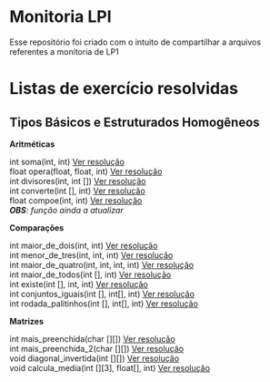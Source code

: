 **Monitoria LPI**
=============

Esse repositório foi criado com o intuito de compartilhar a arquivos referentes a monitoria de LP1

**Listas de exercício resolvidas**
==============================

Tipos Básicos e Estruturados Homogêneos
---------------------------------------
  
**Aritméticas**  
  
int soma(int, int) [Ver resolução](https://github.com/kevinoliveira/Monitoria_LPI/blob/master/resolucoes/Lista%20de%20Exerc%C3%ADcios%20-%20Tipos%20B%C3%A1sicos%20e%20Estruturados%20Homog%C3%AAneos/ARITMETICAS/soma.c)  
float opera(float, float, int) [Ver resolução](https://github.com/kevinoliveira/Monitoria_LPI/blob/master/resolucoes/Lista%20de%20Exerc%C3%ADcios%20-%20Tipos%20B%C3%A1sicos%20e%20Estruturados%20Homog%C3%AAneos/ARITMETICAS/opera.c)  
int divisores(int, int []) [Ver resolução](https://github.com/kevinoliveira/Monitoria_LPI/blob/master/resolucoes/Lista%20de%20Exerc%C3%ADcios%20-%20Tipos%20B%C3%A1sicos%20e%20Estruturados%20Homog%C3%AAneos/ARITMETICAS/divisores.c)  
int converte(int [], int) [Ver resolução](https://github.com/kevinoliveira/Monitoria_LPI/blob/master/resolucoes/Lista%20de%20Exerc%C3%ADcios%20-%20Tipos%20B%C3%A1sicos%20e%20Estruturados%20Homog%C3%AAneos/ARITMETICAS/converte.c)  
float compoe(int, int) [Ver resolução](https://github.com/kevinoliveira/Monitoria_LPI/blob/master/resolucoes/Lista%20de%20Exerc%C3%ADcios%20-%20Tipos%20B%C3%A1sicos%20e%20Estruturados%20Homog%C3%AAneos/ARITMETICAS/compoe.c)  
_**OBS**: função ainda a atualizar_  

**Comparações**  
  
int maior_de_dois(int, int) [Ver resolução](https://github.com/kevinoliveira/Monitoria_LPI/blob/master/resolucoes/Lista%20de%20Exerc%C3%ADcios%20-%20Tipos%20B%C3%A1sicos%20e%20Estruturados%20Homog%C3%AAneos/COMPARACOES/maior_de_dois.c)  
int menor_de_tres(int, int, int) [Ver resolução](https://github.com/kevinoliveira/Monitoria_LPI/blob/master/resolucoes/Lista%20de%20Exerc%C3%ADcios%20-%20Tipos%20B%C3%A1sicos%20e%20Estruturados%20Homog%C3%AAneos/COMPARACOES/menor_de_tres.c)   
int maior_de_quatro(int, int, int, int) [Ver resolução](https://github.com/kevinoliveira/Monitoria_LPI/blob/master/resolucoes/Lista%20de%20Exerc%C3%ADcios%20-%20Tipos%20B%C3%A1sicos%20e%20Estruturados%20Homog%C3%AAneos/COMPARACOES/maior_de_quatro.c)   
int maior_de_todos(int [], int) [Ver resolução](https://github.com/kevinoliveira/Monitoria_LPI/blob/master/resolucoes/Lista%20de%20Exerc%C3%ADcios%20-%20Tipos%20B%C3%A1sicos%20e%20Estruturados%20Homog%C3%AAneos/COMPARACOES/maior_de_todos.c)    
int existe(int [], int, int) [Ver resolução](https://github.com/kevinoliveira/Monitoria_LPI/blob/master/resolucoes/Lista%20de%20Exerc%C3%ADcios%20-%20Tipos%20B%C3%A1sicos%20e%20Estruturados%20Homog%C3%AAneos/COMPARACOES/existe.c)   
int conjuntos_iguais(int [], int[], int) [Ver resolução](https://github.com/kevinoliveira/Monitoria_LPI/blob/master/resolucoes/Lista%20de%20Exerc%C3%ADcios%20-%20Tipos%20B%C3%A1sicos%20e%20Estruturados%20Homog%C3%AAneos/COMPARACOES/conjuntos_iguais.c)   
int rodada_palitinhos(int [], int[], int) [Ver resolução](https://github.com/kevinoliveira/Monitoria_LPI/blob/master/resolucoes/Lista%20de%20Exerc%C3%ADcios%20-%20Tipos%20B%C3%A1sicos%20e%20Estruturados%20Homog%C3%AAneos/COMPARACOES/rodada_palitinhos.c)    
  
**Matrizes**  
  
int mais_preenchida(char [][]) [Ver resolução](https://github.com/kevinoliveira/Monitoria_LPI/blob/master/resolucoes/Lista%20de%20Exerc%C3%ADcios%20-%20Tipos%20B%C3%A1sicos%20e%20Estruturados%20Homog%C3%AAneos/MATRIZES/mais_preenchida.c)     
int mais_preenchida_2(char [][]) [Ver resolução](https://github.com/kevinoliveira/Monitoria_LPI/blob/master/resolucoes/Lista%20de%20Exerc%C3%ADcios%20-%20Tipos%20B%C3%A1sicos%20e%20Estruturados%20Homog%C3%AAneos/MATRIZES/mais_preenchida_2.c)     
void diagonal_invertida(int [][]) [Ver resolução](https://github.com/kevinoliveira/Monitoria_LPI/blob/master/resolucoes/Lista%20de%20Exerc%C3%ADcios%20-%20Tipos%20B%C3%A1sicos%20e%20Estruturados%20Homog%C3%AAneos/MATRIZES/diagonal_invertida.c)    
void calcula_media(int [][3], float[], int) [Ver resolução](https://github.com/kevinoliveira/Monitoria_LPI/blob/master/resolucoes/Lista%20de%20Exerc%C3%ADcios%20-%20Tipos%20B%C3%A1sicos%20e%20Estruturados%20Homog%C3%AAneos/MATRIZES/calcula_media.c)     


